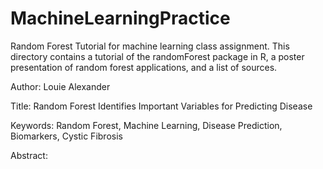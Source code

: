 # MachineLearningPractice
Random Forest Tutorial for machine learning class assignment.  This directory contains a tutorial of the randomForest package in R, a poster presentation of random forest applications, and a list of sources.

Author: Louie Alexander

Title: Random Forest Identifies Important Variables for Predicting Disease

Keywords: Random Forest, Machine Learning, Disease Prediction, Biomarkers, Cystic Fibrosis

Abstract:
